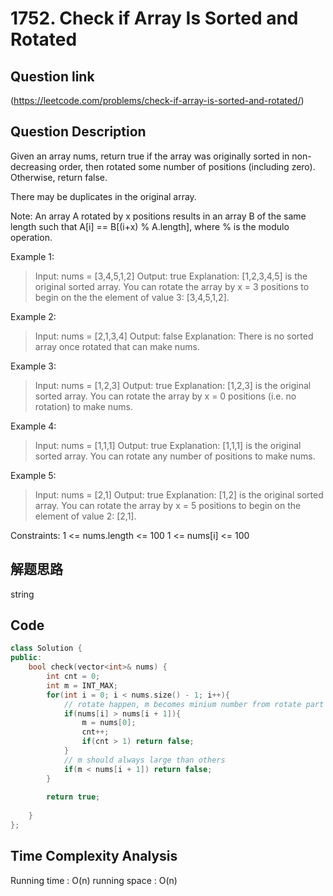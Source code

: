 # 1752. Check if Array Is Sorted and Rotated

## Question link
(https://leetcode.com/problems/check-if-array-is-sorted-and-rotated/)

## Question Description
Given an array nums, return true if the array was originally sorted in non-decreasing order, then rotated some number of positions (including zero). Otherwise, return false.

There may be duplicates in the original array.

Note: An array A rotated by x positions results in an array B of the same length such that A[i] == B[(i+x) % A.length], where % is the modulo operation.

Example 1:
> Input: nums = [3,4,5,1,2]
> Output: true
> Explanation: [1,2,3,4,5] is the original sorted array.
> You can rotate the array by x = 3 positions to begin on the the element of value 3: [3,4,5,1,2].

Example 2:
> Input: nums = [2,1,3,4]
> Output: false
> Explanation: There is no sorted array once rotated that can make nums.

Example 3:
> Input: nums = [1,2,3]
> Output: true
> Explanation: [1,2,3] is the original sorted array.
> You can rotate the array by x = 0 positions (i.e. no rotation) to make nums.

Example 4:
> Input: nums = [1,1,1]
> Output: true
> Explanation: [1,1,1] is the original sorted array.
> You can rotate any number of positions to make nums.

Example 5:
> Input: nums = [2,1]
> Output: true
> Explanation: [1,2] is the original sorted array.
> You can rotate the array by x = 5 positions to begin on the element of value 2: [2,1].

Constraints:
1 <= nums.length <= 100
1 <= nums[i] <= 100

## 解题思路
string

## Code
```c++
class Solution {
public:
    bool check(vector<int>& nums) {
        int cnt = 0;
        int m = INT_MAX;
        for(int i = 0; i < nums.size() - 1; i++){
            // rotate happen, m becomes minium number from rotate part
            if(nums[i] > nums[i + 1]){
                m = nums[0];
                cnt++;
                if(cnt > 1) return false;
            }
            // m should always large than others
            if(m < nums[i + 1]) return false;
        }
        
        return true;
        
    }
};
```

## Time Complexity Analysis
Running time  : O(n)
running space : O(n)